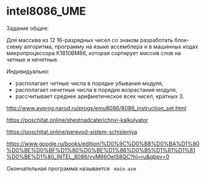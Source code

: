 # intel8086_UME

Задание общее:

Для массива из 12 16-разрядных чисел со знаком разработать блок-схему алгоритма, программу на языке ассемблера и в машинных кодах микропроцессора К1810ВМ86, которая сортирует массив слов на четные и нечетные.

Индивидуально:
- располагает четные числа в порядке убывания модуля,
- располагает нечетные числа в порядке возрастания модуля,
- рассчитывает среднее арифметическое всех чисел, кратных 3.


http://www.avprog.narod.ru/progs/emu8086/8086_instruction_set.html


https://poschitat.online/shestnadcaterichnyi-kalkulyator


https://poschitat.online/perevod-sistem-schisleniya


https://www.google.ru/books/edition/%D0%9C%D0%B8%D0%BA%D1%80%D0%BE%D0%BF%D1%80%D0%BE%D1%86%D0%B5%D1%81%D1%81%D0%BE%D1%80_INTEL_8086/vvM66OeIS8QC?hl=ru&gbpv=0

Окончательная программа называется ``` main.asm```
